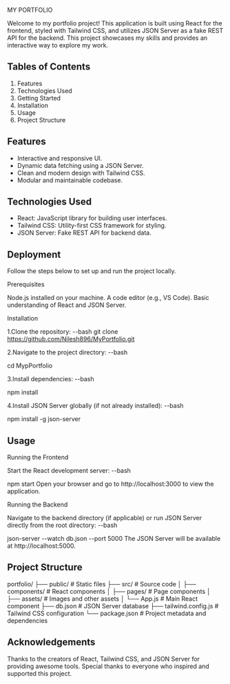 
MY PORTFOLIO 

Welcome to my portfolio project! This application is built using React for the frontend, styled with Tailwind CSS, and utilizes JSON Server as a fake REST API for the backend. This project showcases my skills and provides an interactive way to explore my work.


## Tables of Contents

1. Features
2. Technologies Used
3. Getting Started
4. Installation
5. Usage
6. Project Structure

## Features

- Interactive and responsive UI.
- Dynamic data fetching using a JSON Server.
- Clean and modern design with Tailwind CSS.
- Modular and maintainable codebase.

## Technologies Used

* React:  JavaScript library for building user interfaces.
* Tailwind CSS:  Utility-first CSS framework for styling.
* JSON Server:  Fake REST API for backend data.

## Deployment

Follow the steps below to set up and run the project locally.

Prerequisites

   Node.js installed on your machine.
   A code editor (e.g., VS Code).
   Basic understanding of React and JSON Server.

Installation

1.Clone the repository:
--bash
git clone https://github.com/Nilesh896/MyPortfolio.git

2.Navigate to the project directory:
--bash

cd MypPortfolio

3.Install dependencies:
--bash

npm install

4.Install JSON Server globally (if not already installed):
--bash

npm install -g json-server





## Usage
Running the Frontend

Start the React development server:
--bash

npm start
Open your browser and go to http://localhost:3000 to view the application.

Running the Backend  

Navigate to the backend directory (if applicable) or run JSON Server directly from the root directory:
--bash

json-server --watch db.json --port 5000
The JSON Server will be available at http://localhost:5000.


## Project Structure

portfolio/
├── public/           # Static files
├── src/              # Source code
│   ├── components/   # React components
│   ├── pages/        # Page components
│   ├── assets/       # Images and other assets
│   └── App.js        # Main React component
├── db.json           # JSON Server database
├── tailwind.config.js # Tailwind CSS configuration
└── package.json      # Project metadata and dependencies

## Acknowledgements

Thanks to the creators of React, Tailwind CSS, and JSON Server for providing awesome tools. 
Special thanks to everyone who inspired and supported this project.
